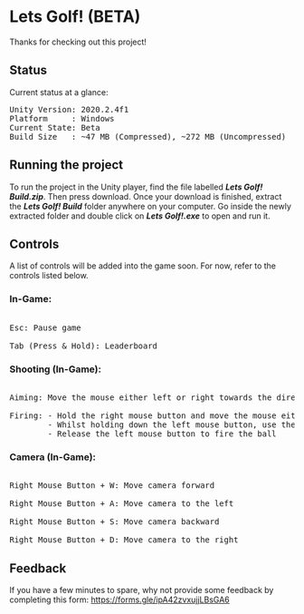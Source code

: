 
# Lets Golf! (BETA)

Thanks for checking out this project!

## Status

Current status at a glance:

<pre>
Unity Version: 2020.2.4f1
Platform     : Windows
Current State: Beta
Build Size   : ~47 MB (Compressed), ~272 MB (Uncompressed)
</pre>

## Running the project

To run the project in the Unity player, find the file labelled ***Lets Golf! Build.zip***. Then press download.
Once your download is finished, extract the ***Lets Golf! Build*** folder anywhere on your computer.
Go inside the newly extracted folder and double click on ***Lets Golf!.exe*** to open and run it.

## Controls
A list of controls will be added into the game soon. For now, refer to the controls listed below.

### In-Game:

<pre>

Esc: Pause game

Tab (Press & Hold): Leaderboard
</pre>

### Shooting (In-Game):

<pre>

Aiming: Move the mouse either left or right towards the direction that you wish to fire in

Firing: - Hold the right mouse button and move the mouse either left or right towards the direction that you wish to fire in
        - Whilst holding down the left mouse button, use the right mouse button to cancel the shot
        - Release the left mouse button to fire the ball
</pre>

### Camera (In-Game):

<pre>

Right Mouse Button + W: Move camera forward

Right Mouse Button + A: Move camera to the left

Right Mouse Button + S: Move camera backward

Right Mouse Button + D: Move camera to the right
</pre>

## Feedback
If you have a few minutes to spare, why not provide some feedback by completing this form: https://forms.gle/ipA42zvxujjLBsGA6  
